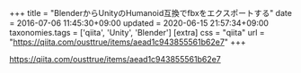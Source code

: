 +++
title = "BlenderからUnityのHumanoid互換でfbxをエクスポートする"
date = 2016-07-06 11:45:30+09:00
updated = 2020-06-15 21:57:34+09:00
taxonomies.tags = ['qiita', 'Unity', 'Blender']
[extra]
css = "qiita"
url = "https://qiita.com/ousttrue/items/aead1c943855561b62e7"
+++

<https://qiita.com/ousttrue/items/aead1c943855561b62e7>

